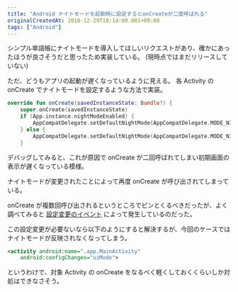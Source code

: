 ```yaml
---
title: "Android ナイトモードを起動時に設定するとonCreateが二度呼ばれる"
originalCreatedAt: 2018-12-29T18:14:00.001+09:00
tags: ["Android"]
---
```

シンプル単語帳にナイトモードを導入してほしいリクエストがあり、確かにあったほうが良さそうだと思ったため実装している。
(現時点ではまだリリースしていない)

ただ、どうもアプリの起動が遅くなっているように見える。
各 Activity の onCreate でナイトモードを設定するような方法で実装。
<!--more-->
```kotlin
override fun onCreate(savedInstanceState: Bundle?) {
    super.onCreate(savedInstanceState)
    if (App.instance.nightModeEnabled) {
        AppCompatDelegate.setDefaultNightMode(AppCompatDelegate.MODE_NIGHT_YES)
    } else {
        AppCompatDelegate.setDefaultNightMode(AppCompatDelegate.MODE_NIGHT_NO)
    }
```

デバッグしてみると、これが原因で onCreate が二回呼ばれてしまい初期画面の表示が遅くなっている模様。

ナイトモードが変更されたことによって再度 onCreate が呼び出されてしまっている。

onCreate が複数回呼び出されるというところでピンとくるべきだったが、よく調べてみると [設定変更のイベント](https://developer.android.com/guide/topics/manifest/activity-element?hl=ja#config) によって発生しているのだった。

この設定変更が必要ないなら以下のようにすると解決するが、今回のケースではナイトモードが反映されなくなってしまう。

```xml
<activity android:name=".app.MainActivity"
    android:configChanges="uiMode">
```

というわけで、対象 Activity の onCreate をなるべく軽くしておくくらいしか対処はできなさそう。
